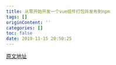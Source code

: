 ```yaml
---
title: 从零开始开发一个vue组件打包并发布到npm
tags: []
originContent: ''
categories: []
toc: false
date: 2019-11-15 20:50:25
---
```


[原文地址](https://www.cnblogs.com/yalong/p/10388384.html)